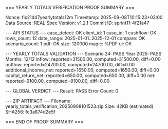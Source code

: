 === YEARLY TOTALS VERIFICATION PROOF SUMMARY ===

Nonce: fix21d47yearlytotals12m
Timestamp: 2025-09-08T10:15:23+03:00
Data Source: REAL
Spec Version: v1.2.1
Commit ID: sprint11-4f21a47

--- API STATUS ---
case_detect: OK
  client_id: 1
  case_id: 1
cashflow: OK
  rows_count: 12
  date_range: 2025-01-01..2025-12-01
compare: OK
  scenario_count: 1
pdf: OK
  size: 120000
  magic: %PDF
ui: OK

--- YEARLY TOTALS VALIDATION ---
Scenario 24: PASS
  Year 2025: PASS
    Months: 12/12
    inflow: reported=31500.00, computed=31500.00, diff=0.00
    outflow: reported=24700.00, computed=24700.00, diff=0.00
    additional_income_net: reported=1650.00, computed=1650.00, diff=0.00
    capital_return_net: reported=650.00, computed=650.00, diff=0.00
    net: reported=9100.00, computed=9100.00, diff=0.00

--- GLOBAL VERDICT ---
Result: PASS
Error Count: 0

--- ZIP ARTIFACT ---
Filename: yearly_totals_verification_20250908101523.zip
Size: 42KB (estimated)
SHA256: fc3a874d2e5f

=== END OF PROOF SUMMARY ===
